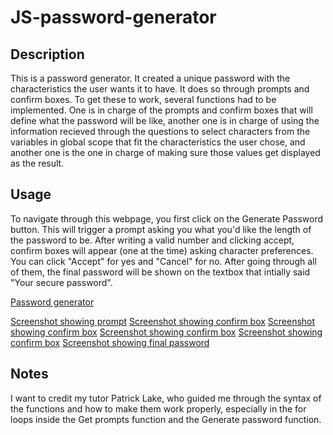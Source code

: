 # JS-password-generator

## Description
This is a password generator. It created a unique password with the characteristics the user wants it to have. It does so through prompts and confirm boxes. To get these to work, several functions had to be implemented. One is in charge of the prompts and confirm boxes that will define
what the password will be like, another one is in charge of using the information recieved through the questions to select characters from the variables in global scope that fit the characteristics the user chose, and another one is the one in charge of making sure those values get displayed as the result. 


## Usage

To navigate through this webpage, you first click on the Generate Password button. This will trigger a prompt asking you what you'd like the length of the password to be. After writing a valid number and clicking accept, confirm boxes will appear (one at the time) asking character preferences. You can click "Accept" for yes and "Cancel" for no. After going through all of them, the final password will be shown on the textbox that intially said "Your secure password".

[Password generator](https://isanator2000.github.io/JS-password-generator/)

[Screenshot showing prompt](./images/Firstprompt.png)
[Screenshot showing confirm box](./images/Confirmlowercase.png)
[Screenshot showing confirm box](./images/Confirmuppercase.png)
[Screenshot showing confirm box](./images/Confirmspecialcharacters.png)
[Screenshot showing confirm box](./images/Confirmnumbers.png)
[Screenshot showing final password](./images/Passwordresult.png)


## Notes
I want to credit my tutor Patrick Lake, who guided me through the syntax of the functions and how to make them work properly, especially in the for loops inside the Get prompts function and the Generate password function. 
